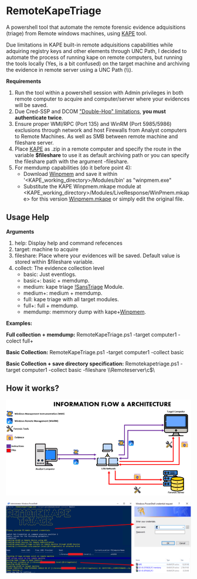# RemoteKapeTriage
A powershell tool that automate the remote forensic evidence adquisitions (triage) from Remote windows machines, using [KAPE](https://www.kroll.com/en/insights/publications/cyber/kroll-artifact-parser-extractor-kape) tool.

Due limitations in KAPE built-in remote adquisitions capabilities while adquiring registry keys and other elements through UNC Path, I decided to automate the process of running kape on remote computers, but running the tools locally (Yes, is a bit confused) on the target machine and archiving the evidence in remote server using a UNC Path (\\\\).

**Requirements**
1. Run the tool within a powershell session with Admin privileges in both remote computer to acquire and computer/server where your evidences will be saved.
2. Due Cred-SSP and DCOM ["Double-Hop" limitations](https://community.spiceworks.com/topic/601698-powershell-remoting-and-unc-paths), **you must authenticate twice**.
3. Ensure proper WMI/RPC (Port 135) and WinRM (Port 5985/5986) exclusions through network and host Firewalls from Analyst computers to Remote Machines. As well as SMB between remote machine and fileshare server.
4. Place [KAPE](https://www.kroll.com/en/insights/publications/cyber/kroll-artifact-parser-extractor-kape) as .zip in a remote computer and specify the route in the variable **$fileshare** to use it as default archiving path or you can specify the fileshare path with the argument -fileshare. 
5. For memdump capabilities (do it before point 4):
   - Download [Winpmem](https://github.com/Velocidex/WinPmem/releases) and save it within '<KAPE_working_directory>/Modules/bin' as "winpmem.exe"
   - Substitute the KAPE Winpmem.mkape module at <KAPE_working_directory>/Modules/LiveResponse/WinPmem.mkape> for this version [Winpmem.mkape](https://github.com/Richard1611/RemoteKapeTriage/blob/main/WinPmem.mkape) or simply edit the original file.


## Usage Help

**Arguments**
1. help: Display help and command refecences
2. target: machine to acquire
3. fileshare: Place where your evidences will be saved. Default value is stored within $fileshare variable.
4. collect: The evidence collection level  
   - basic: Just eventlogs. 
   - basic+: basic + memdump. 
   - medium: kape triage [!SansTriage](https://github.com/EricZimmerman/KapeFiles/blob/master/Targets/Compound/!SANS_Triage.tkape) Module. 
   - medium+: medium + memdump. 
   - full: kape triage with all target modules. 
   - full+: full + memdump. 
   - memdump: memmory dump with kape+[Winpmem](https://github.com/Velocidex/WinPmem/releases). 

**Examples:**

**Full collection + memdump:**
RemoteKapeTriage.ps1 -target computer1 -colect full+ 

**Basic Collection:** RemoteKapeTriage.ps1 -target computer1 -collect basic 

**Basic Collection + save directory specification:**
Remotekapetriage.ps1 -target computer1 -collect basic -fileshare \\\Remoteserver\c$\

## How it works?
![Information flow architecture](https://github.com/Richard1611/RemoteKapeTriage/blob/main/RemoteKapeTriage%20-%20Information%20flow%20architecture.PNG)

![Usage Example](https://github.com/Richard1611/RemoteKapeTriage/blob/main/Usage%20example.PNG)
